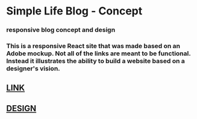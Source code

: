 # Simple Life Blog - Concept

### responsive blog concept and design
### This is a responsive React site that was made based on an Adobe mockup.  Not all of the links are meant to be functional.  Instead it illustrates the ability to build a website based on a designer's vision.


## [LINK](https://jeremydurden.github.io/simple-life-blog/)

## [DESIGN](https://xd.adobe.com/spec/75d448ea-569a-4b7e-721b-9bbd3b2b97b9-03e5/grid/)
